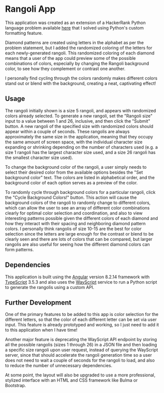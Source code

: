 # Rangoli App

This application was created as an extension of a HackerRank Python language problem available [here](https://www.hackerrank.com/challenges/alphabet-rangoli/problem) that I solved using Python's custom formatting feature.

Diamond patterns are created using letters in the alphabet as per the problem
statement, but I added the randomized coloring of the letters for each newly-generated rangoli. This randomized coloring of each diamond means that a user of the app could preview some of the possible combinations of colors, especially by changing the Rangoli background color, to see how they complement or contrast one another.

I personally find cycling through the colors randomly makes different colors stand out or blend with the background, creating a neat, captivating effect!

## Usage

The rangoli initially shown is a size 5 rangoli, and appears with randomized colors already selected. To generate a new rangoli, set the "Rangoli size" input to a value between 1 and 26, inclusive, and then click the "Submit" button. A new rangoli of the specified size with randomized colors should appear within a couple of seconds. These rangolis are always approximately the same size in the application, meaning that they occupy the same amount of screen space, with the individual character size expanding or shrinking depending on the number of characters used (e.g. a size 1 rangoli has the largest character size used, and a size 26 rangoli has the smallest character size used).

To change the background color of the rangoli, a user simply needs to select their desired color from the available options besides the "Set background color" text. The colors are listed in alphabetical order, and the background color of each option serves as a preview of the color.

To randomly cycle through background colors for a particular rangoli, click the "Cycle Background Colors!" button. This action will cause the background colors of the rangoli to randomly change to different colors, which can allow the user to see an array of different color combinations clearly for optimal color selection and coordination, and also to view interesting patterns possible given the different colors of each diamond and how they interact with their spacing and neighboring diamond pattern colors. I personally think rangolis of size 10-15 are the best for color selection since the letters are large enough for the contrast or blend to be clearly seen and there are lots of colors that can be compared, but larger rangolis are also useful for seeing how the different diamond colors can form patterns.

## Dependencies

This application is built using the [Angular](https://angularjs.org/) version 8.2.14 framework with [TypeScript](https://www.typescriptlang.org/) 3.5.3 and also uses the [WayScript](https://wayscript.com/) service to run a Python script to generate the rangolis using a custom API.

## Further Development

One of the primary features to be added to this app is color selection for the different letters, so that the color of each different letter can be set via user input. This feature is already prototyped and working, so I just need to add it to this application when I have time!

Another major feature is deprecating the WayScript API endpoint by storing all the possible rangolis (sizes 1 through 26) in a JSON file and then loading a specific size rangoli upon user request, instead of querying the WayScript server, since that should accelerate the rangoli generation time so a user does not need to wait a couple of seconds for the rangoli to load, and also to reduce the number of unnecessary dependencies.

At some point, the layout will also be upgraded to use a more professional, stylized interface with an HTML and CSS framework like Bulma or Bootstrap.
